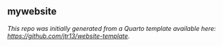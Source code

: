 ## mywebsite

*This repo was initially generated from a Quarto template available here: https://github.com/jtr13/website-template.*



